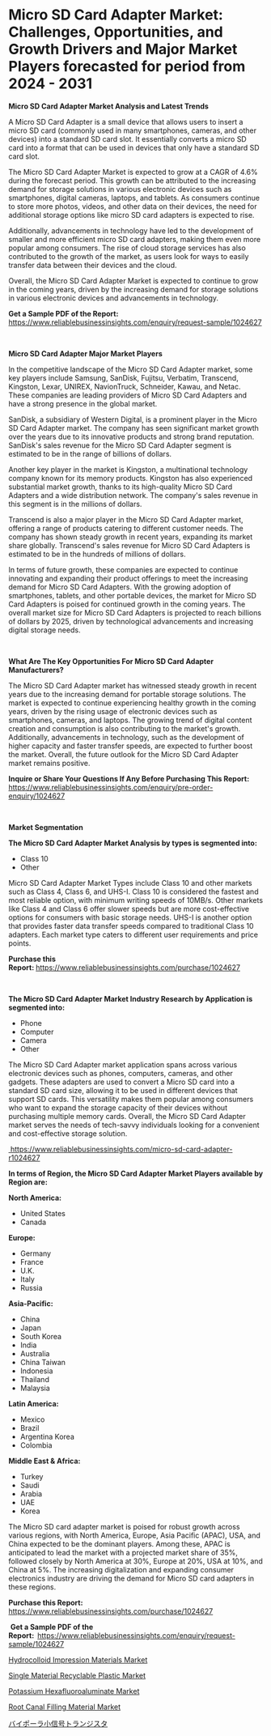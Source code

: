 <p><h1>Micro SD Card Adapter Market: Challenges, Opportunities, and Growth Drivers and Major Market Players forecasted for period from 2024 - 2031</h1></p><p><strong>Micro SD Card Adapter Market Analysis and Latest Trends</strong></p>
<p><p>A Micro SD Card Adapter is a small device that allows users to insert a micro SD card (commonly used in many smartphones, cameras, and other devices) into a standard SD card slot. It essentially converts a micro SD card into a format that can be used in devices that only have a standard SD card slot.</p><p>The Micro SD Card Adapter Market is expected to grow at a CAGR of 4.6% during the forecast period. This growth can be attributed to the increasing demand for storage solutions in various electronic devices such as smartphones, digital cameras, laptops, and tablets. As consumers continue to store more photos, videos, and other data on their devices, the need for additional storage options like micro SD card adapters is expected to rise.</p><p>Additionally, advancements in technology have led to the development of smaller and more efficient micro SD card adapters, making them even more popular among consumers. The rise of cloud storage services has also contributed to the growth of the market, as users look for ways to easily transfer data between their devices and the cloud.</p><p>Overall, the Micro SD Card Adapter Market is expected to continue to grow in the coming years, driven by the increasing demand for storage solutions in various electronic devices and advancements in technology.</p></p>
<p><strong>Get a Sample PDF of the Report:&nbsp;</strong> <a href="https://www.reliablebusinessinsights.com/enquiry/request-sample/1024627">https://www.reliablebusinessinsights.com/enquiry/request-sample/1024627</a></p>
<p>&nbsp;</p>
<p><strong>Micro SD Card Adapter Major Market Players</strong></p>
<p><p>In the competitive landscape of the Micro SD Card Adapter market, some key players include Samsung, SanDisk, Fujitsu, Verbatim, Transcend, Kingston, Lexar, UNIREX, NavionTruck, Schneider, Kawau, and Netac. These companies are leading providers of Micro SD Card Adapters and have a strong presence in the global market.</p><p>SanDisk, a subsidiary of Western Digital, is a prominent player in the Micro SD Card Adapter market. The company has seen significant market growth over the years due to its innovative products and strong brand reputation. SanDisk's sales revenue for the Micro SD Card Adapter segment is estimated to be in the range of billions of dollars.</p><p>Another key player in the market is Kingston, a multinational technology company known for its memory products. Kingston has also experienced substantial market growth, thanks to its high-quality Micro SD Card Adapters and a wide distribution network. The company's sales revenue in this segment is in the millions of dollars.</p><p>Transcend is also a major player in the Micro SD Card Adapter market, offering a range of products catering to different customer needs. The company has shown steady growth in recent years, expanding its market share globally. Transcend's sales revenue for Micro SD Card Adapters is estimated to be in the hundreds of millions of dollars.</p><p>In terms of future growth, these companies are expected to continue innovating and expanding their product offerings to meet the increasing demand for Micro SD Card Adapters. With the growing adoption of smartphones, tablets, and other portable devices, the market for Micro SD Card Adapters is poised for continued growth in the coming years. The overall market size for Micro SD Card Adapters is projected to reach billions of dollars by 2025, driven by technological advancements and increasing digital storage needs.</p></p>
<p>&nbsp;</p>
<p><strong>What Are The Key Opportunities For Micro SD Card Adapter Manufacturers?</strong></p>
<p><p>The Micro SD Card Adapter market has witnessed steady growth in recent years due to the increasing demand for portable storage solutions. The market is expected to continue experiencing healthy growth in the coming years, driven by the rising usage of electronic devices such as smartphones, cameras, and laptops. The growing trend of digital content creation and consumption is also contributing to the market's growth. Additionally, advancements in technology, such as the development of higher capacity and faster transfer speeds, are expected to further boost the market. Overall, the future outlook for the Micro SD Card Adapter market remains positive.</p></p>
<p><strong>Inquire or Share Your Questions If Any Before Purchasing This Report:</strong> <a href="https://www.reliablebusinessinsights.com/enquiry/pre-order-enquiry/1024627">https://www.reliablebusinessinsights.com/enquiry/pre-order-enquiry/1024627</a></p>
<p>&nbsp;</p>
<p><strong>Market Segmentation</strong></p>
<p><strong>The Micro SD Card Adapter Market Analysis by types is segmented into:</strong></p>
<p><ul><li>Class 10</li><li>Other</li></ul></p>
<p><p>Micro SD Card Adapter Market Types include Class 10 and other markets such as Class 4, Class 6, and UHS-I. Class 10 is considered the fastest and most reliable option, with minimum writing speeds of 10MB/s. Other markets like Class 4 and Class 6 offer slower speeds but are more cost-effective options for consumers with basic storage needs. UHS-I is another option that provides faster data transfer speeds compared to traditional Class 10 adapters. Each market type caters to different user requirements and price points.</p></p>
<p><strong>Purchase this Report:&nbsp;</strong><a href="https://www.reliablebusinessinsights.com/purchase/1024627">https://www.reliablebusinessinsights.com/purchase/1024627</a></p>
<p>&nbsp;</p>
<p><strong>The Micro SD Card Adapter Market Industry Research by Application is segmented into:</strong></p>
<p><ul><li>Phone</li><li>Computer</li><li>Camera</li><li>Other</li></ul></p>
<p><p>The Micro SD Card Adapter market application spans across various electronic devices such as phones, computers, cameras, and other gadgets. These adapters are used to convert a Micro SD card into a standard SD card size, allowing it to be used in different devices that support SD cards. This versatility makes them popular among consumers who want to expand the storage capacity of their devices without purchasing multiple memory cards. Overall, the Micro SD Card Adapter market serves the needs of tech-savvy individuals looking for a convenient and cost-effective storage solution.</p></p>
<p><a href="https://www.reliablebusinessinsights.com/micro-sd-card-adapter-r1024627">&nbsp;https://www.reliablebusinessinsights.com/micro-sd-card-adapter-r1024627</a></p>
<p><strong>In terms of Region, the Micro SD Card Adapter Market Players available by Region are:</strong></p>
<p>
    <p> <strong> North America: </strong>
        <ul>
            <li>United States</li>
            <li>Canada</li>
        </ul>
        </p> 
    <p> <strong> Europe: </strong>
        <ul>
            <li>Germany</li>
            <li>France</li>
            <li>U.K.</li>
            <li>Italy</li>
            <li>Russia</li>
        </ul>
        </p> 
    <p> <strong> Asia-Pacific: </strong>
        <ul>
            <li>China</li>
            <li>Japan</li>
            <li>South Korea</li>
            <li>India</li>
            <li>Australia</li>
            <li>China Taiwan</li>
            <li>Indonesia</li>
            <li>Thailand</li>
            <li>Malaysia</li>
        </ul>
        </p> 
    <p> <strong> Latin America: </strong>
        <ul>
            <li>Mexico</li>
            <li>Brazil</li>
            <li>Argentina Korea</li>
            <li>Colombia</li>
        </ul>
        </p> 
    <p> <strong> Middle East & Africa: </strong>
        <ul>
            <li>Turkey</li>
            <li>Saudi</li>
            <li>Arabia</li>
            <li>UAE</li>
            <li>Korea</li>
        </ul>
    </p>
    </p>
<p><p>The Micro SD card adapter market is poised for robust growth across various regions, with North America, Europe, Asia Pacific (APAC), USA, and China expected to be the dominant players. Among these, APAC is anticipated to lead the market with a projected market share of 35%, followed closely by North America at 30%, Europe at 20%, USA at 10%, and China at 5%. The increasing digitalization and expanding consumer electronics industry are driving the demand for Micro SD card adapters in these regions.</p></p>
<p><strong>Purchase this Report: </strong><a href="https://www.reliablebusinessinsights.com/purchase/1024627">https://www.reliablebusinessinsights.com/purchase/1024627</a></p>
<p>&nbsp;<strong>Get a Sample PDF of the Report:&nbsp;&nbsp;</strong><a href="https://www.reliablebusinessinsights.com/enquiry/request-sample/1024627">https://www.reliablebusinessinsights.com/enquiry/request-sample/1024627</a></p>
<p><strong></strong></p>
<p><p><a href="https://github.com/MyrtisWest1/Market-Research-Report-List-1/blob/main/hydrocolloid-impression-materials-market.md">Hydrocolloid Impression Materials Market</a></p><p><a href="https://www.linkedin.com/pulse/analyzing-single-material-recyclable-plastic-market-dynamics-hxvfc">Single Material Recyclable Plastic Market</a></p><p><a href="https://www.linkedin.com/pulse/global-potassium-hexafluoroaluminate-market-projected-grow-tvm2c">Potassium Hexafluoroaluminate Market</a></p><p><a href="https://github.com/brenzgnarento/Market-Research-Report-List-3/blob/main/root-canal-filling-material-market.md">Root Canal Filling Material Market</a></p><p><a href="https://github.com/andrade7361/Market-Research-Report-List-2/blob/main/7677600172563.md">バイポーラ小信号トランジスタ</a></p></p>